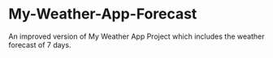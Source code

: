# My-Weather-App-Forecast
 An improved version of My Weather App Project which includes the weather forecast of 7 days.

